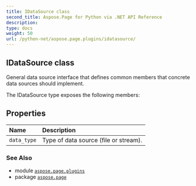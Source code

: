 ```yaml
---
title: IDataSource class
second_title: Aspose.Page for Python via .NET API Reference
description: 
type: docs
weight: 50
url: /python-net/aspose.page.plugins/idatasource/
---
```


## IDataSource class

General data source interface that defines common members that concrete data sources should implement.



The IDataSource type exposes the following members:
## Properties
| Name | Description |
| :- | :- |
| `data_type` | Type of data source (file or stream). |

### See Also

* module [`aspose.page.plugins`](/page/python-net/aspose.page.plugins/)
* package [`aspose.page`](/page/python-net/)


